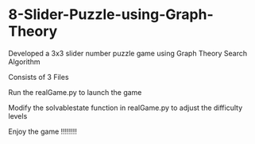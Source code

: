 # 8-Slider-Puzzle-using-Graph-Theory
Developed a 3x3 slider number puzzle game using Graph Theory Search Algorithm


Consists of 3 Files

Run the realGame.py to launch the game

Modify the solvablestate function in realGame.py to adjust the difficulty levels

Enjoy the game !!!!!!!!




